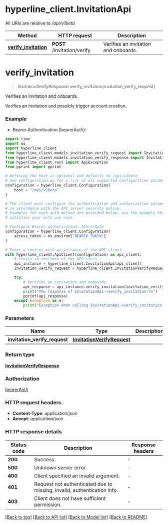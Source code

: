 # hyperline_client.InvitationApi

All URIs are relative to */api/v1beta*

Method | HTTP request | Description
------------- | ------------- | -------------
[**verify_invitation**](InvitationApi.md#verify_invitation) | **POST** /invitation/verify | Verifies an invitation and onboards.


# **verify_invitation**
> InvitationVerifyResponse verify_invitation(invitation_verify_request)

Verifies an invitation and onboards.

Verifies an invitation and possibly trigger account creation.

### Example

* Bearer Authentication (bearerAuth):
```python
import time
import os
import hyperline_client
from hyperline_client.models.invitation_verify_request import InvitationVerifyRequest
from hyperline_client.models.invitation_verify_response import InvitationVerifyResponse
from hyperline_client.rest import ApiException
from pprint import pprint

# Defining the host is optional and defaults to /api/v1beta
# See configuration.py for a list of all supported configuration parameters.
configuration = hyperline_client.Configuration(
    host = "/api/v1beta"
)

# The client must configure the authentication and authorization parameters
# in accordance with the API server security policy.
# Examples for each auth method are provided below, use the example that
# satisfies your auth use case.

# Configure Bearer authorization: bearerAuth
configuration = hyperline_client.Configuration(
    access_token = os.environ["BEARER_TOKEN"]
)

# Enter a context with an instance of the API client
with hyperline_client.ApiClient(configuration) as api_client:
    # Create an instance of the API class
    api_instance = hyperline_client.InvitationApi(api_client)
    invitation_verify_request = hyperline_client.InvitationVerifyRequest() # InvitationVerifyRequest | 

    try:
        # Verifies an invitation and onboards.
        api_response = api_instance.verify_invitation(invitation_verify_request)
        print("The response of InvitationApi->verify_invitation:\n")
        pprint(api_response)
    except Exception as e:
        print("Exception when calling InvitationApi->verify_invitation: %s\n" % e)
```



### Parameters

Name | Type | Description  | Notes
------------- | ------------- | ------------- | -------------
 **invitation_verify_request** | [**InvitationVerifyRequest**](InvitationVerifyRequest.md)|  | 

### Return type

[**InvitationVerifyResponse**](InvitationVerifyResponse.md)

### Authorization

[bearerAuth](../README.md#bearerAuth)

### HTTP request headers

 - **Content-Type**: application/json
 - **Accept**: application/json

### HTTP response details
| Status code | Description | Response headers |
|-------------|-------------|------------------|
**200** | Success. |  -  |
**500** | Unknown server error. |  -  |
**400** | Client specified an invalid argument. |  -  |
**401** | Request not authenticated due to missing, invalid, authentication info. |  -  |
**403** | Client does not have sufficient permission. |  -  |

[[Back to top]](#) [[Back to API list]](../README.md#documentation-for-api-endpoints) [[Back to Model list]](../README.md#documentation-for-models) [[Back to README]](../README.md)

